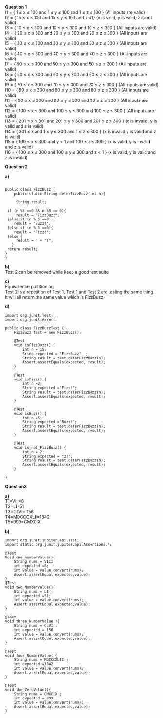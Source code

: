 **Question 1**  
I1 = { 1 ≤ x ≤ 100 and 1 ≤ y ≤ 100 and 1 ≤ z ≤ 100 } (All inputs are valid)  
I2 = { 15 ≤ x ≤ 100 and 15 ≤ y ≤ 100 and z ≤1} (x is valid, y is valid, z is not valid)  
I3 = { 10 ≤ x ≤ 300 and 10 ≤ y ≤ 300 and 10 ≤ z ≤ 300 } (All inputs are valid)  
I4 = { 20 ≤ x ≤ 300 and 20 ≤ y ≤ 300 and 20 ≤ z ≤ 300 } (All inputs are valid)  
I5 = { 30 ≤ x ≤ 300 and 30 ≤ y ≤ 300 and 30 ≤ z ≤ 300 } (All inputs are valid)  
I6 = { 40 ≤ x ≤ 300 and 40 ≤ y ≤ 300 and 40 ≤ z ≤ 300 } (All inputs are valid)  
I7 = { 50 ≤ x ≤ 300 and 50 ≤ y ≤ 300 and 50 ≤ z ≤ 300 } (All inputs are valid)  
I8 = { 60 ≤ x ≤ 300 and 60 ≤ y ≤ 300 and 60 ≤ z ≤ 300 } (All inputs are valid)  
I9 = { 70 ≤ x ≤ 300 and 70 ≤ y ≤ 300 and 70 ≤ z ≤ 300 } (All inputs are valid)  
I10 = { 80 ≤ x ≤ 300 and 80 ≤ y ≤ 300 and 80 ≤ z ≤ 300 } (All inputs are valid)  
I11 = { 90 ≤ x ≤ 300 and 90 ≤ y ≤ 300 and 90 ≤ z ≤ 300 } (All inputs are valid)  
I12 = { 100 ≤ x ≤ 300 and 100 ≤ y ≤ 300 and 100 ≤ z ≤ 300 } (All inputs are valid)  
I13 = { 201 ≤ x ≤ 301 and 201 ≤ y ≤ 300 and 201 ≤ z ≤ 300 } (x is invalid, y is valid and z is valid)  
I14 = { 301 ≤ x and 1 ≤ y ≤ 300 and 1 ≤ z ≤ 300 } (x is invalid y is valid and z is valid)  
I15 = { 100 ≤ x ≤ 300 and y < 1 and 100 ≤ z ≤ 300 } (x is valid, y is invalid and z is valid)  
I16 = { 100 ≤ x ≤ 300 and 100 ≤ y ≤ 300 and  z < 1 } (x is valid, y is valid and z is invalid)  
 
**Question 2**
 
**a)**  
 
```

public class FizzBuzz {  
    public static String deterFizzBuzz(int n){
     
     String result;
 
 if (n %3 ==0 && n %5 == 0){
     result = "FizzBuzz";
 }else if (n % 5 ==0 ){
    result = "Buzz!";
 }else if (n % 3 ==0){
    result = "Fizz!";
 }else {
     result = n + "!";
   }
 return result;
}  
}
```
 
**b)**  
Test 2 can be removed while keep a good test suite  
 
**c)**  
Equivalence partitioning  
Test 2 is a repetition of Test 1, Test 1 and Test 2 are testing the same thing.  
It will all return the same value which is FizzBuzz.  
 
**d)**
```
import org.junit.Test;
import org.junit.Assert;

public class FizzBuzzTest {
    FizzBuzz test = new FizzBuzz();

    @Test
    void isFizzBuzz() {
        int n = 15;
        Sring expected = "FizzBuzz"  ;
        String result = test.deterFizzBuzz(n);
        Assert.assertEquals(expected, result);
    }

    @Test
    void isFizz() {
        int n =3;
        String expected ="Fizz!";
        String result = test.deterFizzBuzz(n);
        Assert.assertEquals(expected, result);
    }

    @Test
    void isBuzz() {
        int n =5;
        String expected ="Buzz!";
        String result = test.deterFizzBuzz(n);
        Assert.assertEquals(expected, result);
    }

    @Test
    void is_not_FizzBuzz() {
        int n = 2;
        String expected = "2!";
        String result = test.deterFizzBuzz(n);
        Assert.assertEquals(expected, result);
    }

}
```
**Question3**
 
 **a)**  
 T1=VIII=8  
 T2=LI=51  
 T3=CLVI= 156  
 T4=MDCCCXLII=1842  
 T5=999=CMXCIX
 
 
**b)**
```
import org.junit.jupiter.api.Test;
import static org.junit.jupiter.api.Assertions.*;
 
@Test
Void one_numberValue(){
    String nums = VIII;
    int expected =8;
    int value = value.convert(nums);
    Assert.assertEqual(expected,value);
}
@Test
void two_NumberValue(){
    String nums = LI ;
    int expected =51;
    int value = value.convert(nums);
    Assert.assertEqual(expected,value);
}
 
@Test
void three_NumberValue(){
    String nums = CLVI ;
    int expected = 156;
    int value = value.convert(nums);
    Assert.assertEqual(expected,value);;
}
 
@Test
void four_NumberValue(){
    String nums = MDCCCXLII ;
    int expected =1842;
    int value = value.convert(nums);
    Assert.assertEqual(expected,value);
}
 
@Test
void the_ZeroValue(){
    String nums = CMXCIX ;
    int expected = 999;
    int value = value.convert(nums);
    Assert.assertEqual(expected,value);
}
```

